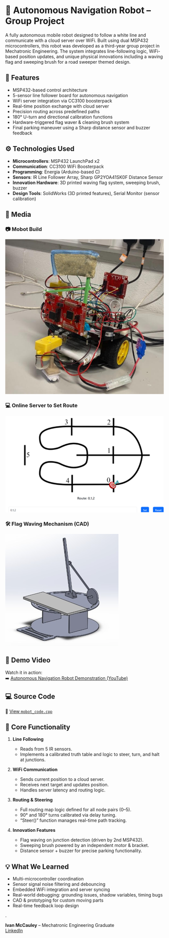 # 🤖 Autonomous Navigation Robot – Group Project

A fully autonomous mobile robot designed to follow a white line and communicate with a cloud server over WiFi. Built using dual MSP432 microcontrollers, this robot was developed as a third-year group project in Mechatronic Engineering. The system integrates line-following logic, WiFi-based position updates, and unique physical innovations including a waving flag and sweeping brush for a road sweeper themed design.

## 🔧 Features

- MSP432-based control architecture
- 5-sensor line follower board for autonomous navigation
- WiFi server integration via CC3100 boosterpack
- Real-time position exchange with cloud server
- Precision routing across predefined paths
- 180° U-turn and directional calibration functions
- Hardware-triggered flag waver & cleaning brush system
- Final parking maneuver using a Sharp distance sensor and buzzer feedback

## ⚙️ Technologies Used

- **Microcontrollers**: MSP432 LaunchPad x2  
- **Communication**: CC3100 WiFi Boosterpack  
- **Programming**: Energia (Arduino-based C)  
- **Sensors**: IR Line Follower Array, Sharp GP2YOA41SK0F Distance Sensor  
- **Innovation Hardware**: 3D printed waving flag system, sweeping brush, buzzer  
- **Design Tools**: SolidWorks (3D printed features), Serial Monitor (sensor calibration)  

## 📸 Media

### 📷 Mobot Build
![Mobot Final Build](Autonomous_Robot.jpg)

### 💻 Online Server to Set Route
![Online Server to Set Route](Online_Server_Route_Setter.png)


### 🛠️ Flag Waving Mechanism (CAD)
![Flag CAD](Waving_flag.jpg)

## 🎥 Demo Video
Watch it in action:  
➡️ [Autonomous Navigation Robot Demonstration (YouTube)](https://youtu.be/za3EpjfHABY?feature=shared)


## 💻 Source Code

🔗 [View `mobot_code.cpp`](mobot_code.cpp)


## 🧠 Core Functionality

1. **Line Following**  
   - Reads from 5 IR sensors.
   - Implements a calibrated truth table and logic to steer, turn, and halt at junctions.

2. **WiFi Communication**  
   - Sends current position to a cloud server.
   - Receives next target and updates position.
   - Handles server latency and routing logic.

3. **Routing & Steering**  
   - Full routing map logic defined for all node pairs (0–5).
   - 90° and 180° turns calibrated via delay tuning.
   - “Steer()” function manages real-time path tracking.

4. **Innovation Features**  
   - Flag waving on junction detection (driven by 2nd MSP432).
   - Sweeping brush powered by an independent motor & bracket.
   - Distance sensor + buzzer for precise parking functionality.

## 💡 What We Learned
- Multi-microcontroller coordination
- Sensor signal noise filtering and debouncing
- Embedded WiFi integration and server syncing
- Real-world debugging: grounding issues, shadow variables, timing bugs
- CAD & prototyping for custom moving parts
- Real-time feedback loop design

.


**Ivan McCauley** – Mechatronic Engineering Graduate  
[LinkedIn](https://www.linkedin.com/in/ivan-mccauley-82b17a177)
